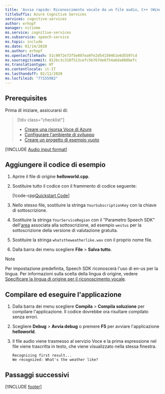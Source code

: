 ```yaml
---
title: 'Avvio rapido: Riconoscimento vocale da un file audio, C++ (Windows) - Servizio Voce'
titleSuffix: Azure Cognitive Services
services: cognitive-services
author: erhopf
manager: nitinme
ms.service: cognitive-services
ms.subservice: speech-service
ms.topic: include
ms.date: 01/14/2020
ms.author: erhopf
ms.openlocfilehash: 51c9972e73f5e097ea9fe2d54150461e6d5597cd
ms.sourcegitcommit: 812bc3c318f513cefc5b767de8754a6da888befc
ms.translationtype: HT
ms.contentlocale: it-IT
ms.lasthandoff: 02/12/2020
ms.locfileid: "77155982"
---
```

## <a name="prerequisites"></a>Prerequisites

Prima di iniziare, assicurarsi di:

> [!div class="checklist"]
> * [Creare una risorsa Voce di Azure](../../../../get-started.md)
> * [Configurare l'ambiente di sviluppo](../../../../quickstarts/setup-platform.md?tabs=windows)
> * [Creare un progetto di esempio vuoto](../../../../quickstarts/create-project.md?tabs=windows)

[!INCLUDE [Audio input format](~/articles/cognitive-services/speech-service/includes/audio-input-format-chart.md)]

## <a name="add-sample-code"></a>Aggiungere il codice di esempio

1. Aprire il file di origine **helloworld.cpp**.

1. Sostituire tutto il codice con il frammento di codice seguente:
   
   [!code-cpp[Quickstart Code](~/samples-cognitive-services-speech-sdk/quickstart/cpp/windows/from-file/helloworld/helloworld.cpp#code)]

1. Nello stesso file, sostituire la stringa `YourSubscriptionKey` con la chiave di sottoscrizione.

1. Sostituire la stringa `YourServiceRegion` con il "Parametro Speech SDK" dell'[area](https://aka.ms/speech/sdkregion) associata alla sottoscrizione, ad esempio `westus` per la sottoscrizione della versione di valutazione gratuita.

1. Sostituire la stringa `whatstheweatherlike.wav` con il proprio nome file.

1. Dalla barra dei menu scegliere **File** > **Salva tutto**.

> [!NOTE]
> Per impostazione predefinita, Speech SDK riconoscerà l'uso di en-us per la lingua. Per informazioni sulla scelta della lingua di origine, vedere [Specificare la lingua di origine per il riconoscimento vocale](../../../../how-to-specify-source-language.md).

## <a name="build-and-run-the-application"></a>Compilare ed eseguire l'applicazione

1. Dalla barra dei menu scegliere **Compila** > **Compila soluzione** per compilare l'applicazione. Il codice dovrebbe ora risultare compilato senza errori.

1. Scegliere **Debug** > **Avvia debug** o premere **F5** per avviare l'applicazione **helloworld**.

1. Il file audio viene trasmesso al servizio Voce e la prima espressione nel file viene trascritta in testo, che viene visualizzato nella stessa finestra.

   ```text
   Recognizing first result...
   We recognized: What's the weather like?
   ```

## <a name="next-steps"></a>Passaggi successivi

[!INCLUDE [footer](./footer.md)]